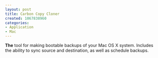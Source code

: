 ```yaml
--- 
layout: post
title: Carbon Copy Cloner
created: 1067838960
categories: 
- Application
- Mac
---
```

<strong>The</strong> tool for making bootable backups of your Mac OS X system. Includes the ability to sync source and destination, as well as schedule backups.
